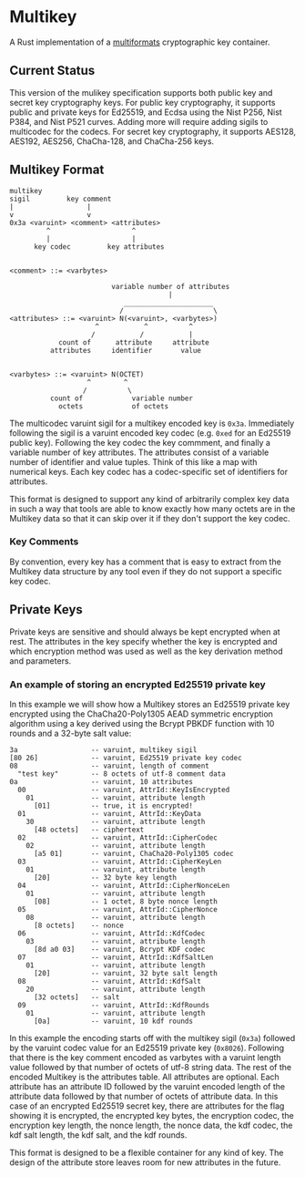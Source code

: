 # Multikey

A Rust implementation of a
[multiformats](https://github.com/multiformats/multiformats) cryptographic key
container.

## Current Status

This version of the mulikey specification supports both public key and secret
key cryptography keys. For public key cryptography, it supports public and
private keys for Ed25519, and Ecdsa using the Nist P256, Nist P384, and Nist
P521 curves. Adding more will require adding sigils to multicodec for the
codecs. For secret key cryptography, it supports AES128, AES192, AES256,
ChaCha-128, and ChaCha-256 keys.

## Multikey Format 

```
multikey
sigil         key comment
|                  |
v                  v
0x3a <varuint> <comment> <attributes>
         ^                    ^
         |                    |
      key codec         key attributes


<comment> ::= <varbytes>

                         variable number of attributes
                                       |
                            ______________________
                           /                      \
<attributes> ::= <varuint> N(<varuint>, <varbytes>)
                     ^           ^          ^
                    /           /           |
            count of      attribute     attribute
          attributes     identifier       value


<varbytes> ::= <varuint> N(OCTET)
                   ^        ^
                  /          \
          count of            variable number
            octets            of octets
``` 

The multicodec varuint sigil for a multikey encoded key is `0x3a`. Immediately
following the sigil is a varuint encoded key codec (e.g. `0xed` for an Ed25519
public key). Following the key codec the key commment, and finally a variable
number of key attributes. The attributes consist of a variable number of 
identifier and value tuples. Think of this like a map with numerical keys. Each
key codec has a codec-specific set of identifiers for attributes.

This format is designed to support any kind of arbitrarily complex key data in
such a way that tools are able to know exactly how many octets are in the
Multikey data so that it can skip over it if they don't support the key codec.

### Key Comments

By convention, every key has a comment that is easy to extract from the Multikey
data structure by any tool even if they do not support a specific key codec.

## Private Keys

Private keys are sensitive and should always be kept encrypted when at rest.
The attributes in the key specify whether the key is encrypted and which 
encryption method was used as well as the key derivation method and parameters.

### An example of storing an encrypted Ed25519 private key

In this example we will show how a Multikey stores an Ed25519 private key
encrypted using the ChaCha20-Poly1305 AEAD symmetric encryption algorithm using
a key derived using the Bcrypt PBKDF function with 10 rounds and a 32-byte salt
value:

```
3a                  -- varuint, multikey sigil 
[80 26]             -- varuint, Ed25519 private key codec 
08                  -- varuint, length of comment 
  "test key"        -- 8 octets of utf-8 comment data
0a                  -- varuint, 10 attributes
  00                -- varuint, AttrId::KeyIsEncrypted
    01              -- varuint, attribute length
      [01]          -- true, it is encrypted!
  01                -- varuint, AttrId::KeyData
    30              -- varuint, attribute length
      [48 octets]   -- ciphertext
  02                -- varuint, AttrId::CipherCodec
    02              -- varuint, attribute length
      [a5 01]       -- varuint, ChaCha20-Poly1305 codec
  03                -- varuint, AttrId::CipherKeyLen
    01              -- varuint, attribute length
      [20]          -- 32 byte key length
  04                -- varuint, AttrId::CipherNonceLen
    01              -- varuint, attribute length
      [08]          -- 1 octet, 8 byte nonce length
  05                -- varuint, AttrId::CipherNonce
    08              -- varuint, attribute length
      [8 octets]    -- nonce
  06                -- varuint, AttrId::KdfCodec
    03              -- varuint, attribute length
      [8d a0 03]    -- varuint, Bcrypt KDF codec
  07                -- varuint, AttrId::KdfSaltLen
    01              -- varuint, attribute length
      [20]          -- varuint, 32 byte salt length
  08                -- varuint, AttrId::KdfSalt
    20              -- varuint, attribute length
      [32 octets]   -- salt
  09                -- varuint, AttrId::KdfRounds
    01              -- varuint, attribute length
      [0a]          -- varuint, 10 kdf rounds
```

In this example the encoding starts off with the multikey sigil (`0x3a`)
followed by the varuint codec value for an Ed25519 private key (`0x8026`).
Following that there is the key comment encoded as varbytes with a varuint 
length value followed by that number of octets of utf-8 string data. The rest
of the encoded Multikey is the attributes table. All attributes are optional.
Each attribute has an attribute ID followed by the varuint encoded length of 
the attribute data followed by that number of octets of attribute data. In this
case of an encrypted Ed25519 secret key, there are attributes for the flag
showing it is encrypted, the encrypted key bytes, the encryption codec, the 
encryption key length, the nonce length, the nonce data, the kdf codec, the kdf
salt length, the kdf salt, and the kdf rounds.

This format is designed to be a flexible container for any kind of key. The 
design of the attribute store leaves room for new attributes in the future.
